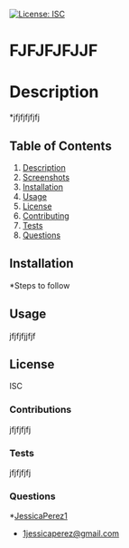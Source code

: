 [![License: ISC](https://img.shields.io/badge/License-ISC-lightgrey.svg)](https://opensource.org/licenses/ISC)

  # FJFJFJFJJF

  # Description
  *jfjfjfjfjfj

  ## Table of Contents
  1. [Description](#description)
  2. [Screenshots](#screenshots)
  3. [Installation](#installation)
  4. [Usage](#usage)
  5. [License](#license)
  6. [Contributing](#contributing)
  7. [Tests](#tests)
  8. [Questions](#questions)

  ## Installation
  *Steps to follow
  
  ## Usage
  jfjfjfjjfjf
  ## License
  ISC
  ### Contributions
  jfjfjfjfj
  ### Tests
  jfjfjfjfj
  ### Questions
  *[JessicaPerez1](https://github.com/JessicaPerez1)
  * 1jessicaperez@gmail.com
  